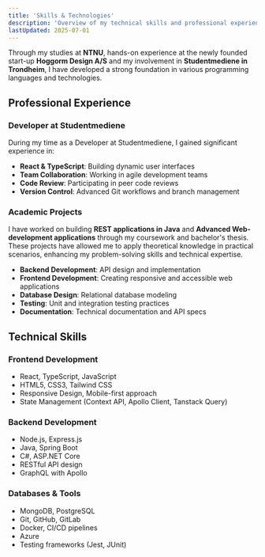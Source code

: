 ```yaml
---
title: 'Skills & Technologies'
description: 'Overview of my technical skills and professional experience'
lastUpdated: 2025-07-01
---
```


Through my studies at **NTNU**, hands-on experience at the newly founded start-up **Hoggorm Design A/S** and my involvement in **Studentmediene in Trondheim**, I have developed a strong foundation in various programming languages and technologies.

## Professional Experience

### Developer at Studentmediene

During my time as a Developer at Studentmediene, I gained significant experience in:

- **React & TypeScript**: Building dynamic user interfaces
- **Team Collaboration**: Working in agile development teams
- **Code Review**: Participating in peer code reviews
- **Version Control**: Advanced Git workflows and branch management

### Academic Projects

I have worked on building **REST applications in Java** and **Advanced Web-development applications** through my coursework and bachelor's thesis. These projects have allowed me to apply theoretical knowledge in practical scenarios, enhancing my problem-solving skills and technical expertise.

- **Backend Development**: API design and implementation
- **Frontend Development**: Creating responsive and accessible web applications
- **Database Design**: Relational database modeling
- **Testing**: Unit and integration testing practices
- **Documentation**: Technical documentation and API specs

## Technical Skills

### Frontend Development

- React, TypeScript, JavaScript
- HTML5, CSS3, Tailwind CSS
- Responsive Design, Mobile-first approach
- State Management (Context API, Apollo Client, Tanstack Query)

### Backend Development

- Node.js, Express.js
- Java, Spring Boot
- C#, ASP.NET Core
- RESTful API design
- GraphQL with Apollo

### Databases & Tools

- MongoDB, PostgreSQL
- Git, GitHub, GitLab
- Docker, CI/CD pipelines
- Azure
- Testing frameworks (Jest, JUnit)
